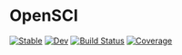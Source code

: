 # OpenSCI

[![Stable](https://img.shields.io/badge/docs-stable-blue.svg)](https://nmayhall-vt.github.io/OpenSCI.jl/stable/)
[![Dev](https://img.shields.io/badge/docs-dev-blue.svg)](https://nmayhall-vt.github.io/OpenSCI.jl/dev/)
[![Build Status](https://github.com/nmayhall-vt/OpenSCI.jl/actions/workflows/CI.yml/badge.svg?branch=main)](https://github.com/nmayhall-vt/OpenSCI.jl/actions/workflows/CI.yml?query=branch%3Amain)
[![Coverage](https://codecov.io/gh/nmayhall-vt/OpenSCI.jl/branch/main/graph/badge.svg)](https://codecov.io/gh/nmayhall-vt/OpenSCI.jl)
